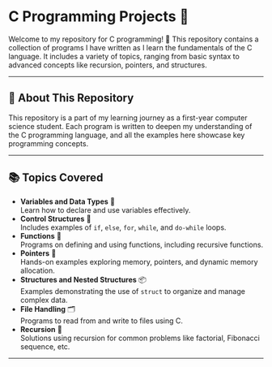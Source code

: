 # C Programming Projects 🚀

Welcome to my repository for C programming! 🎉 This repository contains a collection of programs I have written as I learn the fundamentals of the C language. It includes a variety of topics, ranging from basic syntax to advanced concepts like recursion, pointers, and structures.

---

## 🌟 **About This Repository**

This repository is a part of my learning journey as a first-year computer science student. Each program is written to deepen my understanding of the C programming language, and all the examples here showcase key programming concepts.

---

## 📚 **Topics Covered**
- **Variables and Data Types** 🧮  
  Learn how to declare and use variables effectively.  
- **Control Structures** 🔄  
  Includes examples of `if`, `else`, `for`, `while`, and `do-while` loops.  
- **Functions** 📜  
  Programs on defining and using functions, including recursive functions.  
- **Pointers** 📌  
  Hands-on examples exploring memory, pointers, and dynamic memory allocation.  
- **Structures and Nested Structures** 📦  
  Examples demonstrating the use of `struct` to organize and manage complex data.  
- **File Handling** 🗂️  
  Programs to read from and write to files using C.  
- **Recursion** 🔄  
  Solutions using recursion for common problems like factorial, Fibonacci sequence, etc.  

---
